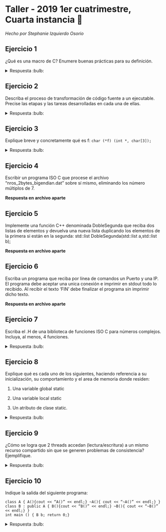 # Taller - 2019 1er cuatrimestre, Cuarta instancia :dart:

_Hecho por Stephanie Izquierdo Osorio_

## Ejercicio 1

¿Qué es una macro de C? Enumere buenas prácticas para su definición.

<details>
<summary> Respuesta :bulb:</b></summary>

---

Una macro en C es un alias a un segmento de código. Al momento de la compilacion en el preprocesamiento, se hace un find y replace del alias y el codigo de la macro. Es por esto que es muy importante encerrar entre parentesis los parametros de la macro. Ejemplo:

```C
#define GOOD_SQR(x) (x)*(x)  //Cumple las buenas practicas
#define BAD_SQR(x) x*x //NO CUMPLE las buenas practicas

int main(){
    int cuadrado = GOOD_SQR(3); // 3*3 = 9
    int mal_cuadrado = BAD_SQR(2+1); // 2+1*2+1 = 5
}
```

---

</details>

## Ejercicio 2

Describa el proceso de transformación de código fuente a un ejecutable. Precise las etapas y
las tareas desarrolladas en cada una de ellas.

<details>
<summary> Respuesta :bulb:</b></summary>

---
Primero, el codigo fuente pasa a la compilacion, en la cual primero pasa por un preprocesamiento en donde se resuelven las expresiones logicas, se reemplazan las alias de las macros por su codigo y (blabla). Luego se hace la conversion 1 a 1 de codigo fuente a codigo maquina y en caso de que hayan referencias sin arreglar se resuelven en el paso de Linkeo. El linkeo se encarga de vincular los .o necesarios para armar el ejecutable.


---

</details>

## Ejercicio 3
Explique breve y concretamente qué es f:
`char (*f) (int *, char[3]);`

<details>
<summary> Respuesta :bulb:</b></summary>

---

f es un puntero a funcion que devuelve char y recibe como parametros un puntero a int, y un array de char.

---

</details>

## Ejercicio 4

Escribir un programa ISO C que procese el archivo “nros_2bytes_bigendian.dat” sobre sí
mismo, eliminando los número múltiplos de 7.

**Respuesta en archivo aparte**

</details>

## Ejercicio 5

Implemente una función C++ denominada DobleSegunda que reciba dos listas de elementos
y devuelva una nueva lista duplicando los elementos de la primera si están en la segunda:
std::list<T> DobleSegunda(std::list<T> a,std::list<T> b);

**Respuesta en archivo aparte**

## Ejercicio 6

Escriba un programa que reciba por línea de comandos un Puerto y una IP. El programa debe
aceptar una unica conexión e imprimir en stdout todo lo recibido. Al recibir el texto ‘FIN’ debe
finalizar el programa sin imprimir dicho texto.

**Respuesta en archivo aparte**

## Ejercicio 7

Escriba el .H de una biblioteca de funciones ISO C para números complejos. Incluya, al
menos, 4 funciones.

<details>
<summary> Respuesta :bulb:</b></summary>

---

```c
#ifndef COMPLEJOS_H
#define COMPLEJOS_H

typedef struct complejo complejo_t;

int obtener_parte_real(const complejo_t complejo);

int obtener_parte_imaginaria(const complejo_t completo);

int obtener_angulo_principal(complejo_t complejo);

int modulo(complejo_t complejo);

void incrementar_parte_real();

void incrementar_parte_imaginaria();

void decrementar_parte_real();

void decrementar_parte_imaginaria();

#endif /*COMPLEJOS_H*/
```

---

</details>

## Ejercicio 8

Explique qué es cada uno de los siguientes, haciendo referencia a su inicialización, su
comportamiento y el area de memoria donde residen:

1. Una variable global static

2. Una variable local static

3. Un atributo de clase static.

<details>
<summary> Respuesta :bulb:</b></summary>

---

1. Una variable global static es una variable que puede se puede hacer referencia dentro del archivo donde se la declaró ya que al ser static no puede ser exportada por el linker. Reside en el datasegment y si no se la definio explicitamente se le dara un valor NULL. Su lifetime es la misma que el archivo

2. Una variable local static es una variable que al ser local solo se le va a poder hacer referencia en la funcion que se la haya declarado y morira al salir de esta.

3. Un atributo de una clase static se almacena en el data segment. En caso de no inicializarla explicitamente, se le dara al momento de compilacion un valor nulo. Su visibilidad es restringida a la clase que lo define si es que es un atributo privado. En caso de ser publico va a poder ser accedida al anteponer el nombre de la clase.

---

</details>

## Ejercicio 9

¿Cómo se logra que 2 threads accedan (lectura/escritura) a un mismo recurso compartido sin
que se generen problemas de consistencia? Ejemplifique.

<details>
<summary> Respuesta :bulb:</b></summary>

---

Esto se puede lograr usando un Mutex. Este funciona como si a la seccion de codigo que se quiere cuidar se le pone un candado y la llave solo se le puede dar a un hilo a la vez.

```

escribir_en_Archivo(){
    mutex.lock();
    escribir();
    mutex.unlock;
}

```

---

</details>

## Ejercicio 10

Indique la salida del siguiente programa:
```
class A { A(){cout << “A()” << endl;} ~A(){ cout << “~A()” << endl;} }
class B : public A { B(){cout << “B()” << endl;} ~B(){ cout << “~B()” << endl;} }
int main () { B b; return 0;}
```

<details>
<summary> Respuesta :bulb:</b></summary>

---

salida: A()B()~A~B()

---

</details>
